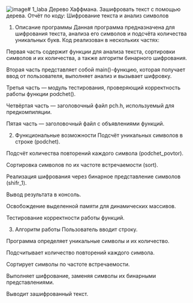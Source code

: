 ![image](https://github.com/user-attachments/assets/9f22a36c-82de-4207-85ce-d3e6acefd655)# 1_laba
Дерево Хаффмана. Зашифровать текст с помощью дерева.
Отчёт по коду: Шифрование текста и анализ символов
1. Описание программы
Данная программа предназначена для шифрования текста, анализа его символов и подсчёта количества уникальных букв. Код реализован в нескольких частях:

Первая часть содержит функции для анализа текста, сортировки символов и их количества, а также алгоритм бинарного шифрования.

Вторая часть представляет собой main()-функцию, которая получает ввод от пользователя, выполняет анализ и вызывает шифровку.

Третья часть — модуль тестирования, проверяющий корректность работы функции podchet().

Четвёртая часть — заголовочный файл pch.h, используемый для предкомпиляции.

Пятая часть — заголовочный файл с объявлениями функций.

2. Функциональные возможности
Подсчёт уникальных символов в строке (podchet).

Подсчёт количества повторений каждого символа (podchet_povtor).

Сортировка символов по их частоте встречаемости (sort).

Реализация шифрования через бинарное представление символов (shifr_1).

Вывод результата в консоль.

Освобождение выделенной памяти для динамических массивов.

Тестирование корректности работы функций.

3. Алгоритм работы
Пользователь вводит строку.

Программа определяет уникальные символы и их количество.

Подсчитывает количество повторений каждого символа.

Сортирует символы по частоте встречаемости.

Выполняет шифрование, заменяя символы их бинарными представлениями.

Выводит зашифрованный текст.
